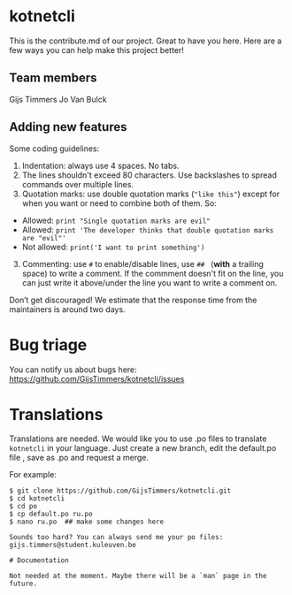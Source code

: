 # kotnetcli

This is the contribute.md of our project. Great to have you here. Here are a
few ways you can help make this project better!

## Team members
Gijs Timmers
Jo Van Bulck

## Adding new features

Some coding guidelines:

1. Indentation: always use 4 spaces. No tabs.
2. The lines shouldn't exceed 80 characters. Use backslashes to spread commands
over multiple lines.
2. Quotation marks: use double quotation marks (`"like this"`) except for
 when you want or need to combine both of them. So:
  - Allowed: `print "Single quotation marks are evil"`
  - Allowed: `print 'The developer thinks that double
   quotation marks are "evil"'`
  - Not allowed: `print('I want to print something')`
3. Commenting: use `#` to enable/disable lines, use `## `
(__with__ a trailing space) to write a comment. If the commment doesn't fit on
the line, you can just write it above/under the line you want to write a comment
on.

Don’t get discouraged! We estimate that the response time from the
maintainers is around two days.

# Bug triage

You can notify us about bugs here:
https://github.com/GijsTimmers/kotnetcli/issues

# Translations

Translations are needed. We would like you to use .po files to translate
`kotnetcli` in your language. Just create a new branch, edit the default.po file
, save as <yourlanguageabbreviation>.po and request a merge.

For example:

```
$ git clone https://github.com/GijsTimmers/kotnetcli.git
$ cd kotnetcli
$ cd po
$ cp default.po ru.po
$ nano ru.po  ## make some changes here

Sounds too hard? You can always send me your po files:
gijs.timmers@student.kuleuven.be

# Documentation

Not needed at the moment. Maybe there will be a `man` page in the future.
